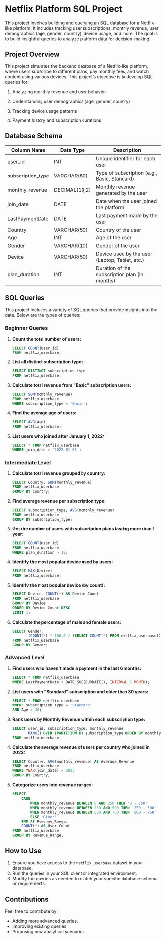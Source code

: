 
# Netflix Platform SQL Project




This project involves building and querying an SQL database for a Netflix-like platform. It includes tracking user subscriptions, monthly revenue, user demographics (age, gender, country), device usage, and more. The goal is to build insightful queries to analyze platform data for decision-making.




## Project Overview

This project simulates the backend database of a Netflix-like platform, where users subscribe to different plans, pay monthly fees, and watch content using various devices. This project’s objective is to develop SQL queries for:

 1. Analyzing monthly revenue and user behavior

2. Understanding user demographics (age, gender, country)

3. Tracking device usage patterns

4. Payment history and subscription durations
## Database Schema



| Column Name        | Data Type     | Description                                      |
|--------------------|---------------|--------------------------------------------------|
| user_id            | INT           | Unique identifier for each user                 |
| subscription_type  | VARCHAR(50)   | Type of subscription (e.g., Basic, Standard)    |
| monthly_revenue    | DECIMAL(10,2) | Monthly revenue generated by the user           |
| join_date          | DATE          | Date when the user joined the platform          |
| LastPaymentDate  | DATE          | Last payment made by the user                   |
| Country            | VARCHAR(50)   | Country of the user                             |
| Age                | INT           | Age of the user                                 |
| Gender             | VARCHAR(10)   | Gender of the user                              |
| Device             | VARCHAR(50)   | Device used by the user (Laptop, Tablet, etc.)  |
| plan_duration      | INT           | Duration of the subscription plan (in months)   |

## SQL Queries

This project includes a variety of SQL queries that provide insights into the data. Below are the types of queries:

### Beginner Queries

1. **Count the total number of users:**
    ```sql
    SELECT COUNT(user_id)
    FROM netflix_userbase;
    ```

2. **List all distinct subscription types:**
    ```sql
    SELECT DISTINCT subscription_type
    FROM netflix_userbase;
    ```

3. **Calculate total revenue from "Basic" subscription users:**
    ```sql
    SELECT SUM(monthly_revenue)
    FROM netflix_userbase
    WHERE subscription_type = 'Basic';
    ```

4. **Find the average age of users:**
    ```sql
    SELECT AVG(Age)
    FROM netflix_userbase;
    ```

5. **List users who joined after January 1, 2022:**
    ```sql
    SELECT * FROM netflix_userbase
    WHERE join_date > '2022-01-01';
    ```

### Intermediate Level

1. **Calculate total revenue grouped by country:**
    ```sql
    SELECT Country, SUM(monthly_revenue)
    FROM netflix_userbase
    GROUP BY Country;
    ```

2. **Find average revenue per subscription type:**
    ```sql
    SELECT subscription_type, AVG(monthly_revenue)
    FROM netflix_userbase
    GROUP BY subscription_type;
    ```

3. **Get the number of users with subscription plans lasting more than 1 year:**
    ```sql
    SELECT COUNT(user_id)
    FROM netflix_userbase
    WHERE plan_duration > 12;
    ```

4. **Identify the most popular device used by users:**
    ```sql
    SELECT MAX(Device)
    FROM netflix_userbase;
    ```

5. **Identify the most popular device (by count):**
    ```sql
    SELECT Device, COUNT(*) AS Device_Count
    FROM netflix_userbase
    GROUP BY Device
    ORDER BY Device_Count DESC
    LIMIT 1;
    ```

6. **Calculate the percentage of male and female users:**
    ```sql
    SELECT Gender, 
           (COUNT(*) * 100.0 / (SELECT COUNT(*) FROM netflix_userbase)) AS Gender_Percentage
    FROM netflix_userbase
    GROUP BY Gender;
    ```

### Advanced Level

1. **Find users who haven't made a payment in the last 6 months:**
    ```sql
    SELECT * FROM netflix_userbase 
    WHERE LastPaymentDate < DATE_SUB(CURDATE(), INTERVAL 6 MONTH);
    ```

2. **List users with "Standard" subscription and older than 30 years:**
    ```sql
    SELECT * FROM netflix_userbase 
    WHERE subscription_type = 'Standard' 
    AND Age > 30;
    ```

3. **Rank users by Monthly Revenue within each subscription type:**
    ```sql
    SELECT user_id, subscription_type, monthly_revenue, 
           RANK() OVER (PARTITION BY subscription_type ORDER BY monthly_revenue DESC) AS Revenue_Rank
    FROM netflix_userbase;
    ```

4. **Calculate the average revenue of users per country who joined in 2023:**
    ```sql
    SELECT Country, AVG(monthly_revenue) AS Average_Revenue
    FROM netflix_userbase
    WHERE YEAR(join_date) = 2023
    GROUP BY Country;
    ```

5. **Categorize users into revenue ranges:**
    ```sql
    SELECT 
        CASE 
            WHEN monthly_revenue BETWEEN 0 AND 250 THEN '0 - 250'
            WHEN monthly_revenue BETWEEN 250 AND 500 THEN '250 - 500'
            WHEN monthly_revenue BETWEEN 500 AND 750 THEN '500 - 750'
            ELSE 'Other'
        END AS Revenue_Range, 
        COUNT(*) AS User_Count
    FROM netflix_userbase
    GROUP BY Revenue_Range;
    ```

## How to Use

1. Ensure you have access to the `netflix_userbase` dataset in your database.
2. Run the queries in your SQL client or integrated environment.
3. Modify the queries as needed to match your specific database schema or requirements.

## Contributions

Feel free to contribute by:

- Adding more advanced queries.
- Improving existing queries.
- Proposing new analytical scenarios.
